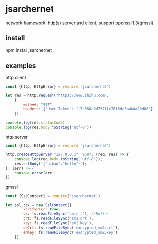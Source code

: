 # jsarchernet  
network framework. http(s) server and client, support openssl 1.3(gmssl)  

## install 
npm install jsarchernet  

## examples  
http client  
``` js
const {http, HttpError} = require('jsarchernet')

let res = http.request("https://www.zhihu.com", 
    {
        method: "GET",
        headers: {"User-Token": "17c858a9d7574fc78f6dc5b404a20d88"}
    });

console.log(res.statusCode)
console.log(res.body.toString('utf-8'))
```
http server
``` js
const {http, HttpError} = require('jsarchernet')

http.createHttpServer("127.0.0.1", 9607, (req, res) => {
    console.log(req.body.toString('utf-8'));
    res.setBody('{"nihao":"hello"}');
}, (err) => {
    console.error(err);
})
```
gmssl
``` js
const {SslContext} = require('jsarchernet')

let ssl_ctx = new SslContext({
        verifyPeer: true,
        ca: fs.readFileSync('ca.crt'), //Buffer
        crt: fs.readFileSync('sm2.crt'),
        key: fs.readFileSync('sm2.key'),
        enCrt: fs.readFileSync('encrypted_sm2.crt'),
        enKey: fs.readFileSync('encrypted_sm2.key')
    })
```